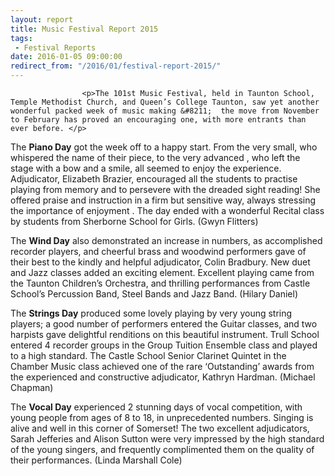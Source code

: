 ```yaml
---
layout: report
title: Music Festival Report 2015
tags: 
 - Festival Reports
date: 2016-01-05 09:00:00
redirect_from: "/2016/01/festival-report-2015/"
---
```

<section>

                    
                    <p>The 101st Music Festival, held in Taunton School, Temple Methodist Church, and Queen’s College Taunton, saw yet another wonderful packed week of music making &#8211;  the move from November to February has proved an encouraging one, with more entrants than ever before. </p>
<p>The <strong>Piano Day</strong> got the week off to a happy start. From the very small, who whispered the name of their piece, to the very advanced , who left the stage with a bow and a smile, all seemed to enjoy the experience. Adjudicator, Elizabeth Brazier, encouraged all the students to practise playing from memory and to persevere with the dreaded sight reading! She offered praise and instruction in a firm but sensitive way, always stressing the importance of enjoyment .  The day ended with a wonderful Recital class by students from Sherborne School for Girls.  (Gwyn Flitters)</p>
<p>The <strong>Wind Day</strong> also demonstrated an increase in numbers, as accomplished recorder players, and cheerful brass and woodwind performers gave of their best to the kindly and helpful adjudicator, Colin Bradbury. New duet and Jazz classes added an exciting  element.  Excellent playing came from the Taunton Children’s Orchestra, and thrilling performances from Castle School’s Percussion Band, Steel Bands and Jazz Band.    (Hilary Daniel)  </p>
<p>The <strong>Strings Day</strong> produced some lovely playing by very young string players; a good number of performers entered the Guitar classes, and two harpists gave delightful renditions on this beautiful instrument.  Trull School entered 4 recorder groups in the Group Tuition Ensemble class and played to a high standard. The Castle School Senior Clarinet Quintet in the Chamber Music class achieved one of the rare ‘Outstanding’ awards from the experienced and constructive adjudicator, Kathryn Hardman. (Michael Chapman)</p>
<p>The <strong>Vocal Day</strong> experienced 2 stunning days of vocal competition, with young people from ages of 8 to 18, in unprecedented numbers.  Singing is alive and well in this corner of Somerset!  The two excellent adjudicators, Sarah Jefferies and Alison Sutton were very impressed by the high standard of the young singers, and frequently complimented them on the quality of their performances. (Linda Marshall Cole)</p>

                
</section>
